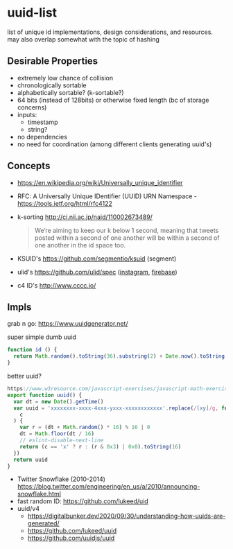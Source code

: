 # uuid-list

list of unique id implementations, design considerations, and resources. may also overlap somewhat with the topic of hashing

## Desirable Properties

- extremely low chance of collision
- chronologically sortable
- alphabetically sortable? (k-sortable?)
- 64 bits (instead of 128bits) or otherwise fixed length (bc of storage concerns)
- inputs:
  - timestamp
  - string?
- no dependencies
- no need for coordination (among different clients generating uuid's)
  
## Concepts

- https://en.wikipedia.org/wiki/Universally_unique_identifier
- RFC: A Universally Unique IDentifier (UUID) URN Namespace - https://tools.ietf.org/html/rfc4122
- k-sorting http://ci.nii.ac.jp/naid/110002673489/

    > We’re aiming to keep our k below 1 second, meaning that tweets posted within a second of one another will be within a second of one another in the id space too.

- KSUID's https://github.com/segmentio/ksuid (segment)
- ulid's https://github.com/ulid/spec ([instagram](http://instagram-engineering.tumblr.com/post/10853187575/sharding-ids-at-instagram), [firebase](https://firebase.googleblog.com/2015/02/the-2120-ways-to-ensure-unique_68.html))
- c4 ID's http://www.cccc.io/

## Impls

grab n go: https://www.uuidgenerator.net/

super simple dumb uuid

```js
function id () {
  return Math.random().toString(36).substring(2) + Date.now().toString(36);
}
```

better uuid?

```js
https://www.w3resource.com/javascript-exercises/javascript-math-exercise-23.php
export function uuid() {
  var dt = new Date().getTime()
  var uuid = 'xxxxxxxx-xxxx-4xxx-yxxx-xxxxxxxxxxxx'.replace(/[xy]/g, function(
    c
  ) {
    var r = (dt + Math.random() * 16) % 16 | 0
    dt = Math.floor(dt / 16)
    // eslint-disable-next-line
    return (c == 'x' ? r : (r & 0x3) | 0x8).toString(16)
  })
  return uuid
}
```


- Twitter Snowflake (2010-2014) https://blog.twitter.com/engineering/en_us/a/2010/announcing-snowflake.html
- fast random ID: https://github.com/lukeed/uid
- uuid/v4
  - https://digitalbunker.dev/2020/09/30/understanding-how-uuids-are-generated/
  - https://github.com/lukeed/uuid
  - https://github.com/uuidjs/uuid
